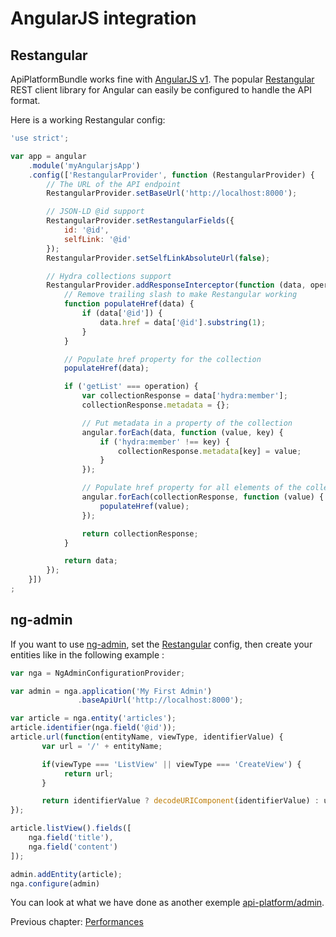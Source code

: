 # AngularJS integration

## Restangular

ApiPlatformBundle works fine with [AngularJS v1](http://angularjs.org). The popular [Restangular](https://github.com/mgonto/restangular)
REST client library for Angular can easily be configured to handle the API format.

Here is a working Restangular config:

```javascript
'use strict';

var app = angular
    .module('myAngularjsApp')
    .config(['RestangularProvider', function (RestangularProvider) {
        // The URL of the API endpoint
        RestangularProvider.setBaseUrl('http://localhost:8000');

        // JSON-LD @id support
        RestangularProvider.setRestangularFields({
            id: '@id',
            selfLink: '@id'
        });
        RestangularProvider.setSelfLinkAbsoluteUrl(false);

        // Hydra collections support
        RestangularProvider.addResponseInterceptor(function (data, operation) {
            // Remove trailing slash to make Restangular working
            function populateHref(data) {
                if (data['@id']) {
                    data.href = data['@id'].substring(1);
                }
            }

            // Populate href property for the collection
            populateHref(data);

            if ('getList' === operation) {
                var collectionResponse = data['hydra:member'];
                collectionResponse.metadata = {};

                // Put metadata in a property of the collection
                angular.forEach(data, function (value, key) {
                    if ('hydra:member' !== key) {
                        collectionResponse.metadata[key] = value;
                    }
                });

                // Populate href property for all elements of the collection
                angular.forEach(collectionResponse, function (value) {
                    populateHref(value);
                });

                return collectionResponse;
            }

            return data;
        });
    }])
;

```

## ng-admin

If you want to use [ng-admin](https://github.com/marmelab/ng-admin), set the [Restangular](#restangular) config,
then create your entities like in the following example :

```javascript
var nga = NgAdminConfigurationProvider;

var admin = nga.application('My First Admin')
               .baseApiUrl('http://localhost:8000');

var article = nga.entity('articles');
article.identifier(nga.field('@id'));
article.url(function(entityName, viewType, identifierValue) {
       var url = '/' + entityName;

       if(viewType === 'ListView' || viewType === 'CreateView') {
            return url;
       }

       return identifierValue ? decodeURIComponent(identifierValue) : url;
});

article.listView().fields([
    nga.field('title'),
    nga.field('content')
]);

admin.addEntity(article);
nga.configure(admin)
```

You can look at what we have done as another exemple [api-platform/admin](https://github.com/api-platform/admin).

Previous chapter: [Performances](performances.md)
